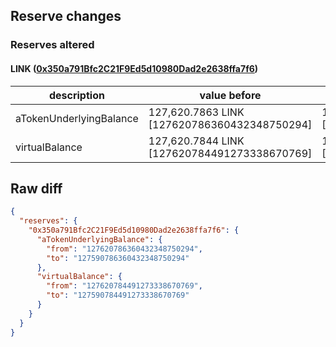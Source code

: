 ## Reserve changes

### Reserves altered

#### LINK ([0x350a791Bfc2C21F9Ed5d10980Dad2e2638ffa7f6](https://optimistic.etherscan.io/address/0x350a791Bfc2C21F9Ed5d10980Dad2e2638ffa7f6))

| description | value before | value after |
| --- | --- | --- |
| aTokenUnderlyingBalance | 127,620.7863 LINK [127620786360432348750294] | 127,590.7863 LINK [127590786360432348750294] |
| virtualBalance | 127,620.7844 LINK [127620784491273338670769] | 127,590.7844 LINK [127590784491273338670769] |


## Raw diff

```json
{
  "reserves": {
    "0x350a791Bfc2C21F9Ed5d10980Dad2e2638ffa7f6": {
      "aTokenUnderlyingBalance": {
        "from": "127620786360432348750294",
        "to": "127590786360432348750294"
      },
      "virtualBalance": {
        "from": "127620784491273338670769",
        "to": "127590784491273338670769"
      }
    }
  }
}
```